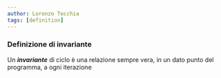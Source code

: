 ```yaml
---
author: Lorenzo Tecchia
tags: [definition]
---
```


### Definizione di invariante
Un ***invariante*** di ciclo è una relazione sempre vera, in un dato punto del programma, a ogni iterazione
